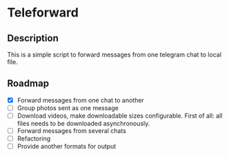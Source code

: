 # Teleforward
## Description
This is a simple script to forward messages from one telegram chat to local file.

## Roadmap
- [x] Forward messages from one chat to another
- [ ] Group photos sent as one message
- [ ] Download videos, make downloadable sizes configurable. First of all: all files needs to be downloaded asynchronously.
- [ ] Forward messages from several chats
- [ ] Refactoring
- [ ] Provide another formats for output
